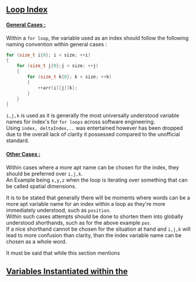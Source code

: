 ## <u>Loop Index</u>
#### <u>General Cases :</u>
Within a `for loop`, the variable used as an index should follow the following naming convention within general cases : 

```cpp
for (size_t i{0}; i < size; ++i)
{
	for (size_t j{0};j < size; ++j)
	{
		for (size_t k{0}; k < size; ++k)
		{
			++arr[i][j][k];
		}
	}
}
```

`i,j,k` is used as it is generally the most universally understood variable names for index's for `for loops` across software engineering.   
Using `index, deltaIndex,..` was entertained however has been dropped due to the overall lack of clarity it possessed compared to the unofficial standard. 

#### <u>Other Cases :</u>

Within cases where a more apt name can be chosen for the index, they should be preferred over `i,j,k`.   
An Example being `x,y,z` when the loop is iterating over something that can be called spatial dimensions.  

It is to be stated that generally there will be moments where words can be a more apt variable name for an index within a loop as they're more immediately understood, such as `position`.   
Within such cases attempts should be done to shorten them into globally understood shorthands, such as for the above example `pos`.  
If a nice shorthand cannot be chosen for the situation at hand and `i,j,k` will lead to more confusion than clarity, than the index variable name can be chosen as a whole word.

It must be said that while this section mentions

## <u>Variables Instantiated within the </u>